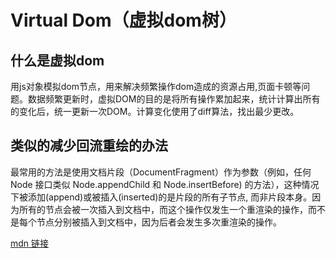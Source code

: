 # Virtual Dom（虚拟dom树）

## 什么是虚拟dom

用js对象模拟dom节点，用来解决频繁操作dom造成的资源占用,页面卡顿等问题。数据频繁更新时，虚拟DOM的目的是将所有操作累加起来，统计计算出所有的变化后，统一更新一次DOM。计算变化使用了diff算法，找出最少更改。

## 类似的减少回流重绘的办法

最常用的方法是使用文档片段（DocumentFragment）作为参数（例如，任何 Node 接口类似 Node.appendChild 和 Node.insertBefore) 的方法），这种情况下被添加(append)或被插入(inserted)的是片段的所有子节点, 而非片段本身。因为所有的节点会被一次插入到文档中，而这个操作仅发生一个重渲染的操作，而不是每个节点分别被插入到文档中，因为后者会发生多次重渲染的操作。

[mdn 链接](https://developer.mozilla.org/zh-CN/docs/Web/API/DocumentFragment)
